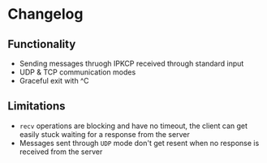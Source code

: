 # Changelog

## Functionality

- Sending messages thruogh IPKCP received through standard input
- UDP & TCP communication modes
- Graceful exit with ^C

## Limitations

- `recv` operations are blocking and have no timeout, the client can get easily stuck waiting for a response from the server
- Messages sent through `UDP` mode don't get resent when no response is received from the server
